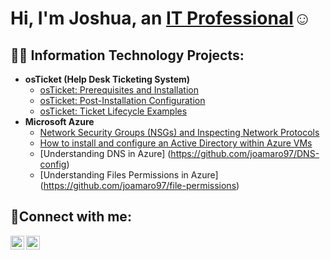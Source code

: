 <h1>Hi, I'm Joshua, an <a href="[https://linkedin.com/in/joamar]">IT Professional</a>☺</h1>

<h2>👨‍💻 Information Technology Projects:</h2>

- <b>osTicket (Help Desk Ticketing System)</b>
  - [osTicket: Prerequisites and Installation](https://github.com/joamaro97/osticket-prereqs)
  - [osTicket: Post-Installation Configuration](https://github.com/joamaro97/post-install-config)
  - [osTicket: Ticket Lifecycle Examples](https://github.com/joamaro97/ticket-lifecycle)
- <b>Microsoft Azure</b>
  - [Network Security Groups (NSGs) and Inspecting Network Protocols](https://github.com/joamaro97/azure-network-protocols)
  - [How to install and configure an Active Directory within Azure VMs](https://github.com/joamaro97/configure-ad)
  - [Understanding DNS in Azure] (https://github.com/joamaro97/DNS-config)
  - [Understanding Files Permissions in Azure] (https://github.com/joamaro97/file-permissions)

<h2>🤳Connect with me:</h2>

[<img align="left" alt="Josh | LinkedIn" width="22px" src="https://cdn.jsdelivr.net/npm/simple-icons@v3/icons/linkedin.svg" />][linkedin]
[<img align="left" alt="Josh | Instagram" width="22px" src="https://cdn.jsdelivr.net/npm/simple-icons@v3/icons/instagram.svg" />][instagram]

[instagram]: https://www.instagram.com/jdaamaro04
[linkedin]: https://linkedin.com/in/joamar
